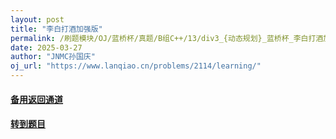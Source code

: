 ```yaml
---
layout: post
title: "李白打酒加强版"
permalink: /刷题模块/OJ/蓝桥杯/真题/B组C++/13/div3_{动态规划}_蓝桥杯_李白打酒加强版.md/
date: 2025-03-27
author: "JNMC孙国庆"
oj_url: "https://www.lanqiao.cn/problems/2114/learning/"
---
```


#### [备用返回通道](../../README.md)
#### [转到题目](https://www.lanqiao.cn/problems/2114/learning/)
